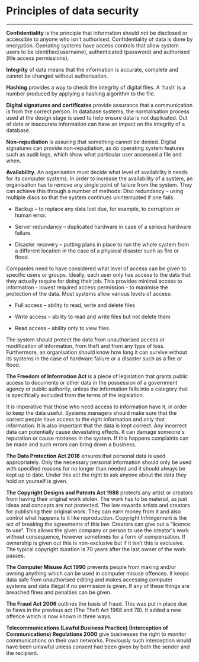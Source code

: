 # Principles of data security
---

**Confidentiality** is the principle that information should not be disclosed or accessible to anyone who isn't authorised. Confidentiality of data is done by encryption. Operating systems have access controls that allow system users to be identified(username), authenticated (password) and authorised (file access permissions).

**Integrity** of data means that the information is accurate, complete and cannot be changed without authorisation. 

**Hashing** provides a way to check the integrity of digital files. A ‘hash’ is a number produced by applying a hashing algorithm to the file. 

**Digital signatures and certificates** provide assurance that a communication is from the correct person. In database systems, the normalisation process used at the design stage is used to help ensure data is not duplicated. Out of date or inaccurate information can have an impact on the integrity of a database.

**Non-repudiation** is assuring that something cannot be denied. Digital signatures can provide non-repudiation, as do operating system features such as audit logs, which show what particular user accessed a file and when. 

**Availability.** An organisation must decide what level of availability it needs for its computer systems. In order to increase the availability of a system, an organisation has to remove any single point of failure from the system. ​They can achieve this through a number of methods:
Disc redundancy – using multiple discs so that the system continues uninterrupted if one fails.​

* Backup – to replace any data lost due, for example, to corruption or human error.

* Server redundancy – duplicated hardware in case of a serious hardware failure.​

* Disaster recovery – putting plans in place to run the whole system from a different location in the case of a physical disaster such as fire or flood.

Companies need to have considered what level of access can be given to specific users or groups. Ideally, each user only has access to the data that they actually require for doing their job. ​This provides minimal access to information - lowest required access permission - to maximise the protection of the data. ​Most systems allow various levels of access:

* ​Full access – ability to read, write and delete files​

* Write access – ability to read and write files but not delete them​

* Read access – ability only to view files.

The system should protect the data from unauthorised access or modification of information, from theft and from any type of loss. Furthermore, an organisation should know how long it can survive without its systems in the case of hardware failure or a disaster such as a fire or flood.

**The Freedom of Information Act** is a piece of legislation that grants public access to documents or other data in the possession of a government agency or public authority, unless the information falls into a category that is specifically excluded from the terms of the legislation.

It is imperative that those who need access to information have it, in order to keep the data useful. Systems managers should make sure that the correct people have access to the right information and only that information. It is also important that the data is kept correct. Any incorrect data can potentially cause devastating effects. It can damage someone's reputation or cause mistakes in the system. If this happens complaints can be made and such errors can bring down a business.

**The Data Protection Act 2018** ensures that personal data is used appropriately. Only the necessary personal information should only be used with specified reasons for no longer than needed and it should always be kept up to date. Under this act the right to ask anyone about the data they hold on yourself is given.

**The Copyright Designs and Patents Act 1988** protects any artist or creators from having their original work stolen. The work has to be material, as just ideas and concepts are not protected. The law rewards artists and creators for publishing their original work. They can earn money from it and also control what happens to it like reproduction. Copyright Infringement is the act of breaking the agreements of this law. Creators can give out a “licence to use”. This allows the given company or person to use the creator's work without consequence, however sometimes for a form of compensation. If ownership is given out this is non-exclusive but if it isn’t this is exclusive. The typical copyright duration is 70 years after the last owner of the work passes.

**The Computer Misuse Act 1990** prevents people from making and/or owning anything which can be used in computer misuse offences. It keeps data safe from unauthorised editing and makes accessing computer systems and data illegal if no permission is given. If any of these things are breached fines and penalties can be given.

**The Fraud Act 2006** outlines the basis of fraud. This was put in place due to flaws in the previous act (The Theft Act 1968 and 78). It added a new offence which is now known in three ways.

**Telecommunications (Lawful Business Practice) (Interception of Communications) Regulations 2000** give businesses the right to monitor communications on their own networks. Previously such interception would have been unlawful unless consent had been given by both the sender and the recipient.
